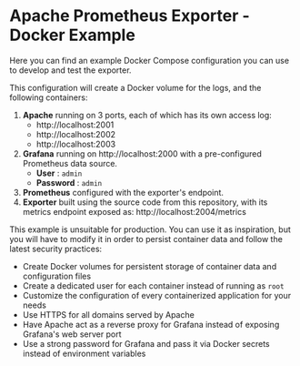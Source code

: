 # Apache Prometheus Exporter - Docker Example

Here you can find an example Docker Compose configuration you can use to develop and test the exporter.

This configuration will create a Docker volume for the logs, and the following containers:

1. **Apache** running on 3 ports, each of which has its own access log:
   - http://localhost:2001
   - http://localhost:2002
   - http://localhost:2003
2. **Grafana** running on http://localhost:2000 with a pre-configured Prometheus data source.
   - **User** : `admin`
   - **Password** : `admin`
3. **Prometheus** configured with the exporter's endpoint.
4. **Exporter** built using the source code from this repository, with its metrics endpoint exposed as: http://localhost:2004/metrics

This example is unsuitable for production. You can use it as inspiration, but you will have to modify it in order to persist container data and follow the latest security practices:

- Create Docker volumes for persistent storage of container data and configuration files
- Create a dedicated user for each container instead of running as `root`
- Customize the configuration of every containerized application for your needs
- Use HTTPS for all domains served by Apache
- Have Apache act as a reverse proxy for Grafana instead of exposing Grafana's web server port
- Use a strong password for Grafana and pass it via Docker secrets instead of environment variables
